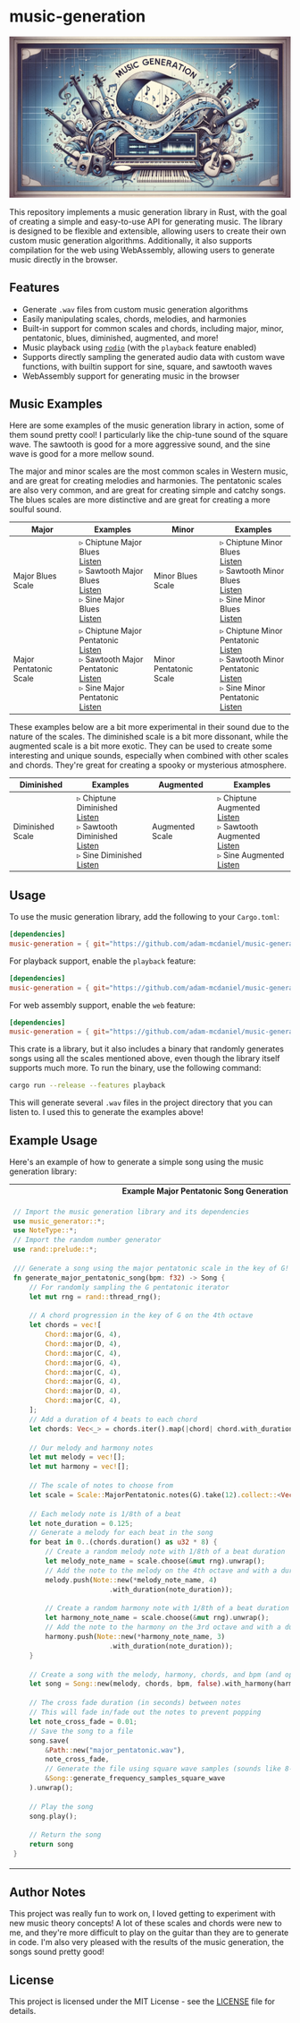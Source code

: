# music-generation

![Header Image](assets/header.png)

This repository implements a music generation library in Rust, with the goal of creating a simple and easy-to-use API for generating music. The library is designed to be flexible and extensible, allowing users to create their own custom music generation algorithms. Additionally, it also supports compilation for the web using WebAssembly, allowing users to generate music directly in the browser.

## Features

- Generate `.wav` files from custom music generation algorithms
- Easily manipulating scales, chords, melodies, and harmonies
- Built-in support for common scales and chords, including major, minor, pentatonic, blues, diminished, augmented, and more!
- Music playback using [`rodio`](https://crates.io/crates/rodio) (with the `playback` feature enabled)
- Supports directly sampling the generated audio data with custom wave functions, with builtin support for sine, square, and sawtooth waves
- WebAssembly support for generating music in the browser

## Music Examples

Here are some examples of the music generation library in action, some of them sound pretty cool! I particularly like the chip-tune sound of the square wave. The sawtooth is good for a more aggressive sound, and the sine wave is good for a more mellow sound.

The major and minor scales are the most common scales in Western music, and are great for creating melodies and harmonies. The pentatonic scales are also very common, and are great for creating simple and catchy songs. The blues scales are more distinctive and are great for creating a more soulful sound.
<!-- 
| Major | Examples | Minor | Examples |
|----------|----------|-------|----------|
| Major Blues Scale | ▹ Chiptune Major Blues <br><audio src="examples/square_major_blues.wav" controls></audio><br> ▹ Sawtooth Major Blues <br><audio src="examples/sawtooth_major_blues.wav" controls></audio><br> ▹ Sine Major Blues <br><audio src="examples/sine_major_blues.wav" controls></audio> | Minor Blues Scale | ▹ Chiptune Minor Blues <br><audio src="examples/square_minor_blues.wav" controls></audio><br> ▹ Sawtooth Minor Blues <br><audio src="examples/sawtooth_minor_blues.wav" controls></audio><br> ▹ Sine Minor Blues <br><audio src="examples/sine_minor_blues.wav" controls></audio> |
| Major Pentatonic Scale | ▹ Chiptune Major Pentatonic <br><audio src="examples/square_major_pentatonic.wav" controls></audio><br> ▹ Sawtooth Major Pentatonic <br><audio src="examples/sawtooth_major_pentatonic.wav" controls></audio><br> ▹ Sine Major Pentatonic <br><audio src="examples/sine_major_pentatonic.wav" controls></audio> | Minor Pentatonic Scale | ▹ Chiptune Minor Pentatonic <br><audio src="examples/square_minor_pentatonic.wav" controls></audio><br> ▹ Sawtooth Minor Pentatonic <br><audio src="examples/sawtooth_minor_pentatonic.wav" controls></audio><br> ▹ Sine Minor Pentatonic <br><audio src="examples/sine_minor_pentatonic.wav" controls></audio> | -->

<!-- Replace audio players with links -->
| Major | Examples | Minor | Examples |
|----------|----------|-------|----------|
| Major Blues Scale | ▹ Chiptune Major Blues <br>[Listen](examples/square_major_blues.wav)<br> ▹ Sawtooth Major Blues <br>[Listen](examples/sawtooth_major_blues.wav)<br> ▹ Sine Major Blues <br>[Listen](examples/sine_major_blues.wav) | Minor Blues Scale | ▹ Chiptune Minor Blues <br>[Listen](examples/square_minor_blues.wav)<br> ▹ Sawtooth Minor Blues <br>[Listen](examples/sawtooth_minor_blues.wav)<br> ▹ Sine Minor Blues <br>[Listen](examples/sine_minor_blues.wav) |
| Major Pentatonic Scale | ▹ Chiptune Major Pentatonic <br>[Listen](examples/square_major_pentatonic.wav)<br> ▹ Sawtooth Major Pentatonic <br>[Listen](examples/sawtooth_major_pentatonic.wav)<br> ▹ Sine Major Pentatonic <br>[Listen](examples/sine_major_pentatonic.wav) | Minor Pentatonic Scale | ▹ Chiptune Minor Pentatonic <br>[Listen](examples/square_minor_pentatonic.wav)<br> ▹ Sawtooth Minor Pentatonic <br>[Listen](examples/sawtooth_minor_pentatonic.wav)<br> ▹ Sine Minor Pentatonic <br>[Listen](examples/sine_minor_pentatonic.wav) |

These examples below are a bit more experimental in their sound due to the nature of the scales. The diminished scale is a bit more dissonant, while the augmented scale is a bit more exotic. They can be used to create some interesting and unique sounds, especially when combined with other scales and chords. They're great for creating a spooky or mysterious atmosphere.

<!-- | Diminished | Examples | Augmented | Examples |
|------------|----------|-----------|----------|
| Diminished Scale | ▹ Chiptune Diminished <br><audio src="examples/square_diminished.wav" controls></audio><br> ▹ Sawtooth Diminished <br><audio src="examples/sawtooth_diminished.wav" controls></audio><br> ▹ Sine Diminished <br><audio src="examples/sine_diminished.wav" controls></audio> | Augmented Scale | ▹ Chiptune Augmented <br><audio src="examples/square_augmented.wav" controls></audio><br> ▹ Sawtooth Augmented <br><audio src="examples/sawtooth_augmented.wav" controls></audio><br> ▹ Sine Augmented <br><audio src="examples/sine_augmented.wav" controls></audio> | -->

| Diminished | Examples | Augmented | Examples |
|------------|----------|-----------|----------|
| Diminished Scale | ▹ Chiptune Diminished <br>[Listen](examples/square_diminished.wav)<br> ▹ Sawtooth Diminished <br>[Listen](examples/sawtooth_diminished.wav)<br> ▹ Sine Diminished <br>[Listen](examples/sine_diminished.wav) | Augmented Scale | ▹ Chiptune Augmented <br>[Listen](examples/square_augmented.wav)<br> ▹ Sawtooth Augmented <br>[Listen](examples/sawtooth_augmented.wav)<br> ▹ Sine Augmented <br>[Listen](examples/sine_augmented.wav) |


## Usage

To use the music generation library, add the following to your `Cargo.toml`:

```toml
[dependencies]
music-generation = { git="https://github.com/adam-mcdaniel/music-generation" }
```

For playback support, enable the `playback` feature:

```toml
[dependencies]
music-generation = { git="https://github.com/adam-mcdaniel/music-generation", features = ["playback"] }
```

For web assembly support, enable the `web` feature:

```toml
[dependencies]
music-generation = { git="https://github.com/adam-mcdaniel/music-generation", features = ["web"] }
```

This crate is a library, but it also includes a binary that randomly generates songs using all the scales mentioned above, even though the library itself supports much more. To run the binary, use the following command:

```bash
cargo run --release --features playback
```

This will generate several `.wav` files in the project directory that you can listen to. I used this to generate the examples above!

## Example Usage

Here's an example of how to generate a simple song using the music generation library:


<table>
<tr>
<th>
Example Major Pentatonic Song Generation
</th>
</tr>
<tr>
<td>

```rust
// Import the music generation library and its dependencies
use music_generator::*;
use NoteType::*;
// Import the random number generator
use rand::prelude::*;

/// Generate a song using the major pentatonic scale in the key of G!
fn generate_major_pentatonic_song(bpm: f32) -> Song {
    // For randomly sampling the G pentatonic iterator
    let mut rng = rand::thread_rng();

    // A chord progression in the key of G on the 4th octave
    let chords = vec![
        Chord::major(G, 4),
        Chord::major(D, 4),
        Chord::major(C, 4),
        Chord::major(G, 4),
        Chord::major(C, 4),
        Chord::major(G, 4),
        Chord::major(D, 4),
        Chord::major(C, 4),
    ];
    // Add a duration of 4 beats to each chord
    let chords: Vec<_> = chords.iter().map(|chord| chord.with_duration(4.0)).collect();

    // Our melody and harmony notes
    let mut melody = vec![];
    let mut harmony = vec![];

    // The scale of notes to choose from
    let scale = Scale::MajorPentatonic.notes(G).take(12).collect::<Vec<_>>();

    // Each melody note is 1/8th of a beat
    let note_duration = 0.125;
    // Generate a melody for each beat in the song
    for beat in 0..(chords.duration() as u32 * 8) {
        // Create a random melody note with 1/8th of a beat duration
        let melody_note_name = scale.choose(&mut rng).unwrap();
        // Add the note to the melody on the 4th octave and with a duration
        melody.push(Note::new(*melody_note_name, 4)
                        .with_duration(note_duration));

        // Create a random harmony note with 1/8th of a beat duration
        let harmony_note_name = scale.choose(&mut rng).unwrap();
        // Add the note to the harmony on the 3rd octave and with a duration
        harmony.push(Note::new(*harmony_note_name, 3)
                        .with_duration(note_duration));
    }

    // Create a song with the melody, harmony, chords, and bpm (and opt out of looping the song)
    let song = Song::new(melody, chords, bpm, false).with_harmony(harmony);

    // The cross fade duration (in seconds) between notes
    // This will fade in/fade out the notes to prevent popping
    let note_cross_fade = 0.01;
    // Save the song to a file
    song.save(
        &Path::new("major_pentatonic.wav"),
        note_cross_fade,
        // Generate the file using square wave samples (sounds like 8-bit chiptune)
        &Song::generate_frequency_samples_square_wave
    ).unwrap();

    // Play the song
    song.play();
    
    // Return the song
    return song
}
```
</td>
</table>

## Author Notes

This project was really fun to work on, I loved getting to experiment with new music theory concepts! A lot of these scales and chords were new to me, and they're more difficult to play on the guitar than they are to generate in code. I'm also very pleased with the results of the music generation, the songs sound pretty good!

## License

This project is licensed under the MIT License - see the [LICENSE](LICENSE) file for details.
